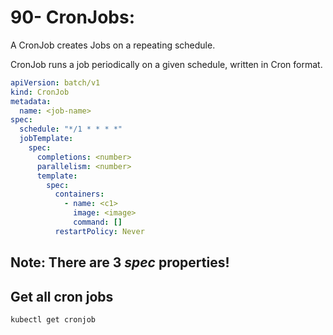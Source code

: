 # 90- CronJobs:

A CronJob creates Jobs on a repeating schedule.

CronJob runs a job periodically on a given schedule, written in Cron format.

```yaml
apiVersion: batch/v1
kind: CronJob
metadata:
  name: <job-name>
spec:
  schedule: "*/1 * * * *"
  jobTemplate:
    spec:
      completions: <number>
      parallelism: <number>
      template:
        spec:
          containers:
            - name: <c1>
              image: <image>
              command: []
          restartPolicy: Never
```
## Note: There are 3 ***spec*** properties!
## Get all cron jobs
```
kubectl get cronjob
```